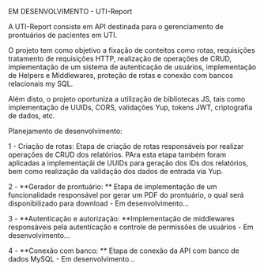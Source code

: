 EM DESENVOLVIMENTO - UTI-Report

A UTI-Report consiste em API destinada para o gerenciamento de prontuários de pacientes em UTI.

O projeto tem como objetivo a fixação de conteitos como rotas, requisições tratamento de requisições HTTP, realização de operações de CRUD, implementação de um sistema de autenticação de usuários, implementação de Helpers e Middlewares, proteção de rotas e conexão com bancos relacionais my SQL.

Além disto, o projeto oportuniza a utilização de bibliotecas JS, tais como implementação de UUIDs, CORS, validações Yup, tokens JWT, criptografia de dados, etc.


Planejamento de desenvolvimento:

1 - Criação de rotas: 
Etapa de criação de rotas responsáveis por realizar operações de CRUD dos relatórios. PAra esta etapa também foram aplicadas a implementaçãi de UUIDs para geração dos IDs dos relatórios, bem como realização da validação dos dados de entrada via Yup.

2 - **Gerador de prontuário: ** Etapa de implementação de um funcionalidade responsável por gerar um PDF do prontuário, o qual será disponibilizado para download - Em desenvolvimento...

3 - **Autenticação e autorização: **Implementação de middlewares responsáveis pela autenticação e controle de permissões de usuários - Em desenvolvimento...

4 - **Conexão com banco: ** Etapa de conexão da API com banco de dados MySQL - Em desenvolvimento...
